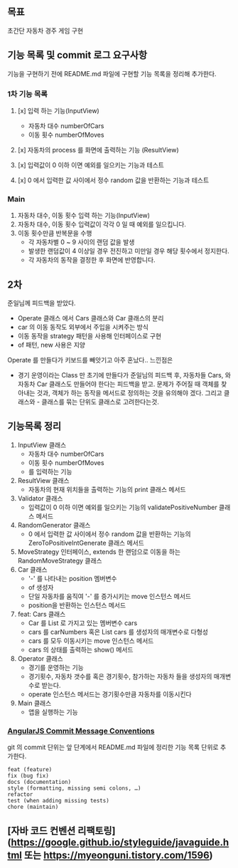 ## 목표
초간단 자동차 경주 게임 구현

## 기능 목록 및 commit 로그 요구사항
기능을 구현하기 전에 README.md 파일에 구현할 기능 목록을 정리해 추가한다.

### 1차 기능 목록
1. [x] 입력 하는 기능(InputView)
    - 자동차 대수 numberOfCars
    - 이동 횟수 numberOfMoves
1. [x] 자동차의 process 를 화면에 출력하는 기능 (ResultView)
    
1. [x] 입력값이 0 이하 이면 예외를 일으키는 기능과 테스트
1. [x] 0 에서 입력한 값 사이에서 정수 random 값을 반환하는 기능과 테스트
     

### Main
1. 자동차 대수, 이동 횟수 입력 하는 기능(InputView)
1. 자동차 대수, 이동 횟수 입력값이 각각 0 일 때 예외를 일으킵니다.
1. 이동 횟수만큼 반복문을 수행
    - 각 자동차별 0 ~ 9 사이의 랜덤 값을 발생 
    - 발생한 랜덤값이 4 이상일 경우 전진하고 미만일 경우 해당 횟수에서 정지한다.
    - 각 자동차의 동작을 결정한 후 화면에 반영합니다.

## 2차 
준일님께 피드백을 받았다. 

- Operate 클래스 에서 Cars 클래스와 Car 클래스의 분리
- car 의 이동 동작도 외부에서 주입을 시켜주는 방식
- 이동 동작을 strategy 패턴을 사용해 인터페이스로 구현
- of 패턴, new 사용은 지양

Operate 를 만들다가 키보드를 빼앗기고 아주 혼났다.. 느낀점은

- 경기 운영이라는 Class 만 초기에 만들다가 준일님의 피드백 후, 자동차들 Cars, 와 자동차 Car 클래스도 만들어야 한다는 피드백을 받고.
문제가 주어질 때 객체를 찾아내는 것과, 객체가 하는 동작을 메서드로 정의하는 것을 유의해야 겠다. 그리고 클래스와 - 클래스를 묶는 단위도 클래스로 고려한다는것.

## 기능목록 정리
1. InputView 클래스
    - 자동차 대수 numberOfCars
    - 이동 횟수 numberOfMoves 
    - 를 입력하는 기능
1. ResultView 클래스
    - 자동차의 현재 위치들을 출력하는 기능의 print 클래스 메서드
1. Validator 클래스
    - 입력값이 0 이하 이면 예외를 일으키는 기능의 validatePositiveNumber 클래스 메서드
1. RandomGenerator 클래스
    - 0 에서 입력한 값 사이에서 정수 random 값을 반환하는 기능의 ZeroToPositiveIntGenerate 클래스 메서드
1. MoveStrategy 인터페이스, extends 한 랜덤으로 이동을 하는 RandomMoveStrategy 클래스 
1. Car 클래스
   - '-' 를 나타내는 position 멤버변수
   - of 생성자
   - 단일 자동차를 움직여 '-' 를 증가시키는 move 인스턴스 메서드
   - position을 반환하는 인스턴스 메서드
1. feat: Cars 클래스 
    - Car 를 List 로 가지고 있는 멤버변수 cars 
    - cars 를 carNumbers 혹은 List<Car> cars 를 생성자의 매개변수로 다형성 
    - cars 를 모두 이동시키는 move 인스턴스 메서드 
    - cars 의 상태를 출력하는 show() 메서드
1. Operator 클래스
    - 경기를 운영하는 기능
    - 경기횟수, 자동차 갯수를 혹은 경기횟수, 참가하는 자동차 들을 생성자의 매개변수로 받는다.
    - operate 인스턴스 메서드는 경기횟수만큼 자동차를 이동시킨다
1. Main 클래스
    - 앱을 실행하는 기능

### [AngularJS Commit Message Conventions](https://gist.github.com/stephenparish/9941e89d80e2bc58a153)
git 의 commit 단위는 앞 단계에서 README.md 파일에 정리한 기능 목록 단위로 추가한다.
```
feat (feature)
fix (bug fix)
docs (documentation)
style (formatting, missing semi colons, …)
refactor
test (when adding missing tests)
chore (maintain)
```

## [자바 코드 컨벤션 리팩토링](https://google.github.io/styleguide/javaguide.html 또는 https://myeonguni.tistory.com/1596)

